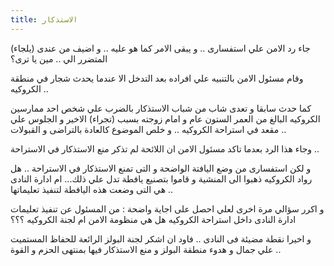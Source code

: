 ```yaml
---
title: الاستذكار 
---
```


جاء رد الامن علي استفسارى .. و يبقى الامر كما هو عليه .. و اضيف من عندى (يلجاء) المتضرر الي .. مين يا ترى؟

وقام مسئول الامن بالتنبيه علي افراده بعد التدخل الا عندما يحدث شجار في منطقة الكروكيه .. 

كما حدث سابقا و تعدى شاب من شباب الاستذكار بالضرب علي شخص احد ممارسين الكروكيه البالغ من العمر الستون عام و امام زوجته بسبب (تجراء) الاخير و الجلوس علي مقعد في استراحة الكروكيه .. و خلص الموضوع كالعادة بالتراضى و القبولات .. 

وجاء هذا الرد بعدما تاكد مسئول الامن ان اللائحة لم تذكر منع الاستذكار في الاستراحة .. 

و لكن استفسارى من وضع اليافتة الواضحة و التى تمنع الاستذكار في الاستراحة .. هل رواد الكروكيه ذهبوا الى المنشية و قاموا بتصنيع يافطة تدل علي ذلك... ام ادارة النادى هي التى وضعت هذه اليافطة  لتنفيذ تعليماتها .. 

و اكرر سؤالي مرة اخرى لعلي احصل على اجاية واضحة  : من المسئول عن تنفيذ تعليمات ادارة النادى داخل استراحة الكروكيه هل هي منظومة الامن ام لجنة الكروكيه ؟؟؟

و اخيرا نقطة مضيئة فى النادى  .. فاود ان اشكر لجنة البولز الرائعة للحفاظ المستميت علي جمال و هدوء منطقة البولز و منع الاستذكار فيها بمنتهى الحزم و القوة ..


